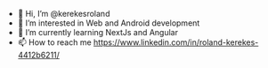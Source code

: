 - 👋 Hi, I’m @kerekesroland
- 👀 I’m interested in Web and Android development
- 🌱 I’m currently learning NextJs and Angular 
- 📫 How to reach me https://www.linkedin.com/in/roland-kerekes-4412b6211/

<!---
kerekesroland/kerekesroland is a ✨ special ✨ repository because its `README.md` (this file) appears on your GitHub profile.
You can click the Preview link to take a look at your changes.
--->
